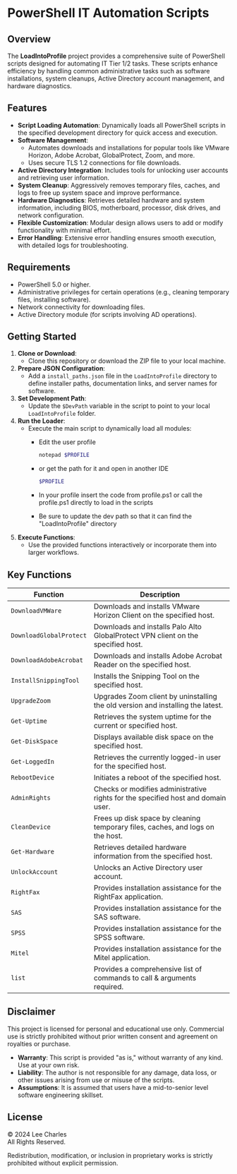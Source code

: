# PowerShell IT Automation Scripts

## Overview

The **LoadIntoProfile** project provides a comprehensive suite of PowerShell scripts designed for automating IT Tier 1/2 tasks. These scripts enhance efficiency by handling common administrative tasks such as software installations, system cleanups, Active Directory account management, and hardware diagnostics.

## Features

- **Script Loading Automation**: Dynamically loads all PowerShell scripts in the specified development directory for quick access and execution.
- **Software Management**:
  - Automates downloads and installations for popular tools like VMware Horizon, Adobe Acrobat, GlobalProtect, Zoom, and more.
  - Uses secure TLS 1.2 connections for file downloads.
- **Active Directory Integration**: Includes tools for unlocking user accounts and retrieving user information.
- **System Cleanup**: Aggressively removes temporary files, caches, and logs to free up system space and improve performance.
- **Hardware Diagnostics**: Retrieves detailed hardware and system information, including BIOS, motherboard, processor, disk drives, and network configuration.
- **Flexible Customization**: Modular design allows users to add or modify functionality with minimal effort.
- **Error Handling**: Extensive error handling ensures smooth execution, with detailed logs for troubleshooting.

## Requirements

- PowerShell 5.0 or higher.
- Administrative privileges for certain operations (e.g., cleaning temporary files, installing software).
- Network connectivity for downloading files.
- Active Directory module (for scripts involving AD operations).

## Getting Started

1. **Clone or Download**: 
   - Clone this repository or download the ZIP file to your local machine.
2. **Prepare JSON Configuration**:
   - Add a `install_paths.json` file in the `LoadIntoProfile` directory to define installer paths, documentation links, and server names for software.
3. **Set Development Path**:
   - Update the `$DevPath` variable in the script to point to your local `LoadIntoProfile` folder.
4. **Run the Loader**:
   - Execute the main script to dynamically load all modules:
     - Edit the user profile
       ```powershell
       notepad $PROFILE
       ```
     - or get the path for it and open in another IDE
       ```powershell
       $PROFILE
       ```
          
     
     - In your profile insert the code from profile.ps1 or call the profile.ps1 directly to load in the scripts
     - Be sure to update the dev path so that it can find the "LoadIntoProfile" directory
5. **Execute Functions**:
   - Use the provided functions interactively or incorporate them into larger workflows.

## Key Functions

| **Function**            | **Description**                                                                  |
|-------------------------|----------------------------------------------------------------------------------|
| `DownloadVMWare`        | Downloads and installs VMware Horizon Client on the specified host.              |
| `DownloadGlobalProtect` | Downloads and installs Palo Alto GlobalProtect VPN client on the specified host. |
| `DownloadAdobeAcrobat`  | Downloads and installs Adobe Acrobat Reader on the specified host.               |
| `InstallSnippingTool`   | Installs the Snipping Tool on the specified host.                                |
| `UpgradeZoom`           | Upgrades Zoom client by uninstalling the old version and installing the latest.  |
| `Get-Uptime`            | Retrieves the system uptime for the current or specified host.                   |
| `Get-DiskSpace`         | Displays available disk space on the specified host.                             |
| `Get-LoggedIn`          | Retrieves the currently logged-in user for the specified host.                   |
| `RebootDevice`          | Initiates a reboot of the specified host.                                        |
| `AdminRights`           | Checks or modifies administrative rights for the specified host and domain user. |
| `CleanDevice`           | Frees up disk space by cleaning temporary files, caches, and logs on the host.   |
| `Get-Hardware`          | Retrieves detailed hardware information from the specified host.                 |
| `UnlockAccount`         | Unlocks an Active Directory user account.                                        |
| `RightFax`              | Provides installation assistance for the RightFax application.                   |
| `SAS`                   | Provides installation assistance for the SAS software.                           |
| `SPSS`                  | Provides installation assistance for the SPSS software.                          |
| `Mitel`                 | Provides installation assistance for the Mitel application.                      |
| `list`                  | Provides a comprehensive list of commands to call & arguments required.         |

## Disclaimer

This project is licensed for personal and educational use only. Commercial use is strictly prohibited without prior written consent and agreement on royalties or purchase.

- **Warranty**: This script is provided "as is," without warranty of any kind. Use at your own risk.
- **Liability**: The author is not responsible for any damage, data loss, or other issues arising from use or misuse of the scripts.
- **Assumptions**: It is assumed that users have a mid-to-senior level software engineering skillset.

## License

© 2024 Lee Charles  
All Rights Reserved.  

Redistribution, modification, or inclusion in proprietary works is strictly prohibited without explicit permission.